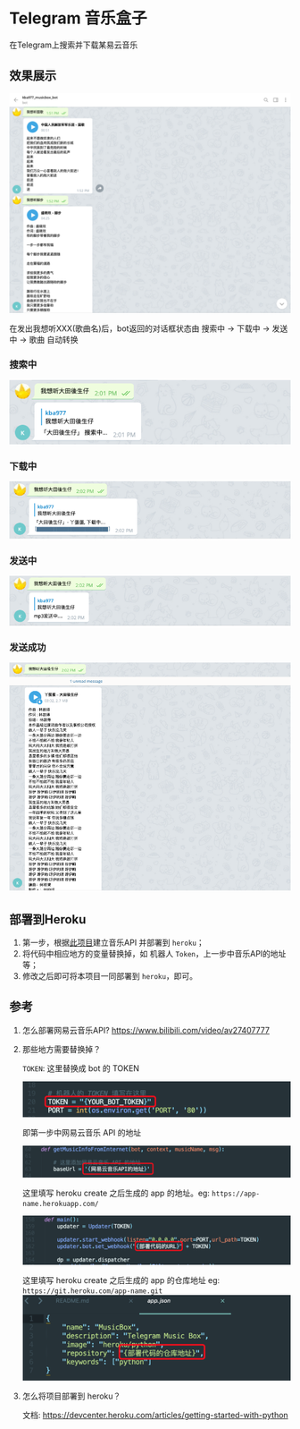 # Telegram 音乐盒子
在Telegram上搜索并下载某易云音乐


## 效果展示

![效果展示](./images/music_box_0.png)

在发出我想听XXX(歌曲名)后，bot返回的对话框状态由 搜索中 -> 下载中 -> 发送中 -> 歌曲 自动转换

### 搜索中
![搜索中](./images/music_box_1.png)  

### 下载中
![下载中](./images/music_box_2.png)  

### 发送中
![发送中](./images/music_box_3.png)  

### 发送成功
![发送成功](./images/music_box_4.png)  



## 部署到Heroku

1. 第一步，根据[此项目](https://github.com/Binaryify/NeteaseCloudMusicApi)建立音乐API 并部署到 `heroku`；
2. 将代码中相应地方的变量替换掉，如 机器人 `Token`，上一步中音乐API的地址等；
3. 修改之后即可将本项目一同部署到 `heroku`，即可。



## 参考

1. 怎么部署网易云音乐API?
   https://www.bilibili.com/video/av27407777

2. 那些地方需要替换掉？

   `TOKEN`: 这里替换成 bot 的 TOKEN
   
	![1](./images/1.png)
   
   即第一步中网易云音乐 API 的地址
   
   ![1](./images/2.png)
   
    这里填写 heroku create 之后生成的 app 的地址。eg: `https://app-name.herokuapp.com/`
   
   ![1](./images/3.png)
   
     这里填写 heroku create 之后生成的 app 的仓库地址 eg: `https://git.heroku.com/app-name.git`![1](./images/4.png)

3. 怎么将项目部署到 heroku？

   文档: https://devcenter.heroku.com/articles/getting-started-with-python

   

   